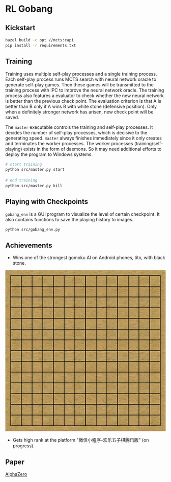 # RL Gobang

## Kickstart

```sh
bazel build -c opt //mcts:capi
pip install -r requirements.txt
```

## Training

Training uses multiple self-play processes and a single training process.
Each self-play process runs MCTS search with neural network oracle to generate self-play games.
Then these games will be transmitted to the training process with IPC
to improve the neural network oracle.
The training process also features a evaluator to check whether the new neural network is
better than the previous check point.
The evaluation criterion is that A is better than B only if A wins B with
white stone (defensive position).
Only when a definitely stronger network has arisen, new check point will be saved.

The `master` executable controls the training and self-play processes.
It decides the number of self-play processes, which is decisive to the generating speed.
`master` always finishes immediately since it only creates and terminates the worker processes.
The worker processes (training/self-playing) exists in the form of daemons.
So it may need additional efforts to deploy the program to Windows systems. 

```sh
# start training
python src/master.py start

# end training
python src/master.py kill
```

## Playing with Checkpoints

`gobang_env` is a GUI program to visualize the level of certain checkpoint.
It also contains functions to save the playing history to images.

```sh
python src/gobang_env.py
```

## Achievements

- Wins one of the strongest gomoku AI on Android phones, tito, with black stone.

![VS tito with black stone](resources/vs_tito_black.gif)

- Gets high rank at the platform "微信小程序-欢乐五子棋腾讯版" (on progress).

## Paper

[AlphaZero](https://deepmind.com/blog/article/alphazero-shedding-new-light-grand-games-chess-shogi-and-go)